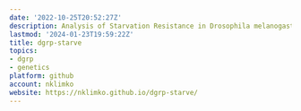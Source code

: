 ```yaml
---
date: '2022-10-25T20:52:27Z'
description: Analysis of Starvation Resistance in Drosophila melanogaster
lastmod: '2024-01-23T19:59:22Z'
title: dgrp-starve
topics:
- dgrp
- genetics
platform: github
account: nklimko
website: https://nklimko.github.io/dgrp-starve/
---
```


